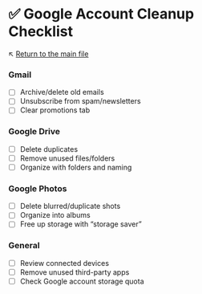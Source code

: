 # ✅ Google Account Cleanup Checklist

↖️ [Return to the main file](../README.md)

### Gmail
- [ ] Archive/delete old emails
- [ ] Unsubscribe from spam/newsletters
- [ ] Clear promotions tab

### Google Drive
- [ ] Delete duplicates
- [ ] Remove unused files/folders
- [ ] Organize with folders and naming

### Google Photos
- [ ] Delete blurred/duplicate shots
- [ ] Organize into albums
- [ ] Free up storage with “storage saver”

### General
- [ ] Review connected devices
- [ ] Remove unused third-party apps
- [ ] Check Google account storage quota
